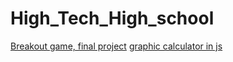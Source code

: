 # High_Tech_High_school

[Breakout game, final project](https://editor.p5js.org/David.Cazzaniga/collections/k5Mf9VJTt)
[graphic calculator in js](https://editor.p5js.org/David.Cazzaniga/collections/pcX0WLgnN)
